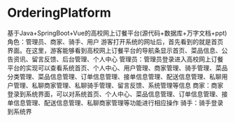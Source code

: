 # OrderingPlatform
基于Java+SpringBoot+Vue的高校网上订餐平台(源代码+数据库+万字文档+ppt)角色：管理员、商家、骑手、用户  游客打开系统的网址后，首先看到的就是首页界面。在这里，游客能够看到高校网上订餐平台的导航条显示首页、菜品信息、公告资讯、留言反馈、后台管理、个人中心  管理员：管理员登录进入高校网上订餐平台的实现可以查看系统首页、个人中心、用户管理、商家管理、骑手管理、菜品分类管理、菜品信息管理、订单信息管理、接单信息管理、配送信息管理、私聊用户管理、私聊商家管理、私聊骑手管理、留言反馈、系统管理等信息  商家：商家登录到系统界面，可以对系统首页、个人中心、菜品信息管理、订单信息管理、接单信息管理、配送信息管理、私聊商家管理等功能进行相应操作  骑手：骑手登录到系统界
